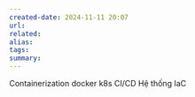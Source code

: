```yaml
---
created-date: 2024-11-11 20:07
url:
related:
alias:
tags:
summary:
---
```

Containerization docker
k8s
CI/CD 
Hệ thống IaC
